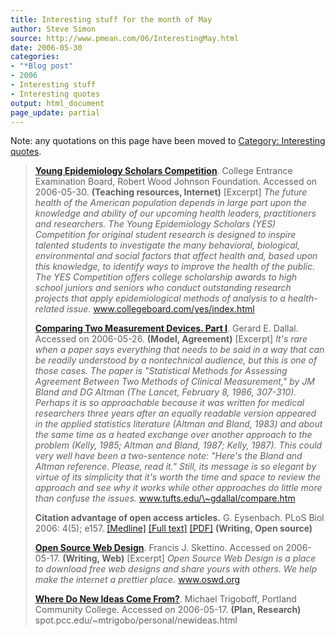 ```yaml
---
title: Interesting stuff for the month of May
author: Steve Simon
source: http://www.pmean.com/06/InterestingMay.html
date: 2006-05-30
categories:
- "*Blog post"
- 2006
- Interesting stuff
- Interesting quotes
output: html_document
page_update: partial
---
```

Note: any quotations on this page have been moved to [Category:
Interesting quotes](../quote/InterestingQuotes.asp).

> **[Young Epidemiology Scholars
> Competition](http://www.collegeboard.com/yes/index.html)**. College
> Entrance Examination Board, Robert Wood Johnson Foundation. Accessed
> on 2006-05-30. **(Teaching resources, Internet)** \[Excerpt\] *The
> future health of the American population depends in large part upon
> the knowledge and ability of our upcoming health leaders,
> practitioners and researchers. The Young Epidemiology Scholars (YES)
> Competition for original student research is designed to inspire
> talented students to investigate the many behavioral, biological,
> environmental and social factors that affect health and, based upon
> this knowledge, to identify ways to improve the health of the public.
> The YES Competition offers college scholarship awards to high school
> juniors and seniors who conduct outstanding research projects that
> apply epidemiological methods of analysis to a health-related issue.*
> www.collegeboard.com/yes/index.html
>
> **[Comparing Two Measurement Devices. Part
> I](http://www.tufts.edu/~gdallal/compare.htm)**. Gerard E. Dallal.
> Accessed on 2006-05-26. **(Model, Agreement)** \[Excerpt\] *It's rare
> when a paper says everything that needs to be said in a way that can
> be readily understood by a nontechnical audience, but this is one of
> those cases. The paper is "Statistical Methods for Assessing
> Agreement Between Two Methods of Clinical Measurement," by JM Bland
> and DG Altman (The Lancet, February 8, 1986, 307-310). Perhaps it is
> so approachable because it was written for medical researchers three
> years after an equally readable version appeared in the applied
> statistics literature (Altman and Bland, 1983) and about the same time
> as a heated exchange over another approach to the problem (Kelly,
> 1985; Altman and Bland, 1987; Kelly, 1987). This could very well have
> been a two-sentence note: "Here's the Bland and Altman reference.
> Please, read it." Still, its message is so elegant by virtue of its
> simplicity that it's worth the time and space to review the approach
> and see why it works while other approaches do little more than
> confuse the issues.* www.tufts.edu/\~gdallal/compare.htm
>
> **Citation advantage of open access articles.** G. Eysenbach. PLoS
> Biol 2006: 4(5); e157.
> [\[Medline\]](http://www.ncbi.nlm.nih.gov/entrez/query.fcgi?cmd=Retrieve&db=PubMed&list_uids=16683865&dopt=Abstract)
> [\[Full
> text\]](http://biology.plosjournals.org/perlserv/?request=get-document&doi=10%2E1371%2Fjournal%2Epbio%2E0040157)
> [\[PDF\]](http://biology.plosjournals.org/perlserv/?request=get-pdf&file=10.1371_journal.pbio.0040157-L.pdf)
> **(Writing, Open source)**
>
> **[Open Source Web Design](http://www.oswd.org/)**. Francis J.
> Skettino. Accessed on 2006-05-17. **(Writing, Web)** \[Excerpt\] *Open
> Source Web Design is a place to download free web designs and share
> yours with others. We help make the internet a prettier place.*
> www.oswd.org
>
> **[Where Do New Ideas Come
> From?](http://spot.pcc.edu/~mtrigobo/personal/newideas.html)**.
> Michael Trigoboff, Portland Community College. Accessed on 2006-05-17.
> **(Plan, Research)** spot.pcc.edu/\~mtrigobo/personal/newideas.html

